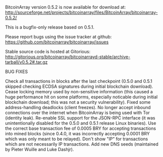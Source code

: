 BitcoinArray version 0.5.2 is now available for download at:
http://sourceforge.net/projects/bitcoinarray/files/BitcoinArray/bitcoinarray-0.5.2/

This is a bugfix-only release based on 0.5.1.

Please report bugs using the issue tracker at github:
https://github.com/bitcoinarray/bitcoinarray/issues

Stable source code is hosted at Gitorious:
http://gitorious.org/bitcoinarray/bitcoinarrayd-stable/archive-tarball/v0.5.2#.tar.gz

BUG FIXES

Check all transactions in blocks after the last checkpoint (0.5.0 and 0.5.1 skipped checking ECDSA signatures during initial blockchain download).
Cease locking memory used by non-sensitive information (this caused a huge performance hit on some platforms, especially noticable during initial blockchain download; this was
not a security vulnerability).
Fixed some address-handling deadlocks (client freezes).
No longer accept inbound connections over the internet when BitcoinArray is being used with Tor (identity leak).
Re-enable SSL support for the JSON-RPC interface (it was unintentionally disabled for the 0.5.0 and 0.5.1 release Linux binaries).
Use the correct base transaction fee of 0.0005 BRY for accepting transactions into mined blocks (since 0.4.0, it was incorrectly accepting 0.0001 BRY which was only meant to be relayed).
Don't show "IP" for transactions which are not necessarily IP transactions.
Add new DNS seeds (maintained by Pieter Wuille and Luke Dashjr).
